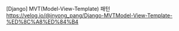 [Django] MVT(Model-View-Template) 패턴
https://velog.io/@inyong_pang/Django-MVTModel-View-Template-%ED%8C%A8%ED%84%B4
